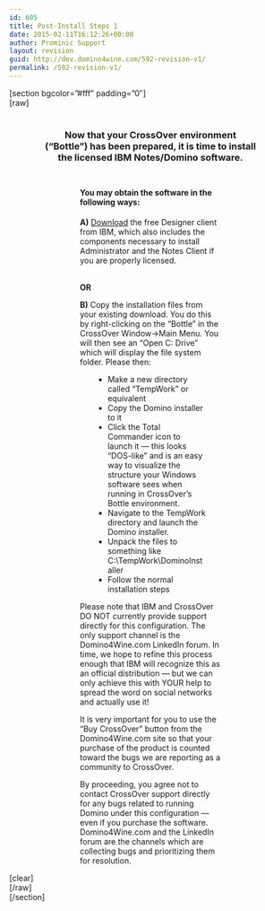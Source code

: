 ```yaml
---
id: 605
title: Post-Install Steps 1
date: 2015-02-11T16:12:26+00:00
author: Prominic Support
layout: revision
guid: http://dev.domino4wine.com/592-revision-v1/
permalink: /592-revision-v1/
---
```

[section bgcolor=&#8221;#fff&#8221; padding=&#8221;0&#8243;]  
[raw]

<h3 style="width: 75%; margin: auto; padding: 25px; text-align: center;">
  Now that your CrossOver environment (&#8220;Bottle&#8221;) has been prepared, it is time to install the licensed IBM Notes/Domino software.
</h3>

<div style="margin: auto; font-size: 14px; width: 50%;">
  <h4>
    You may obtain the software in the following ways:
  </h4>
  
  <p>
    <strong>A)</strong> <a href="http://www.ibm.com/developerworks/downloads/ls/dominodesigner/" target="_blank"> Download</a> the free Designer client from IBM, which also includes the components necessary to install Administrator and the Notes Client if you are properly licensed.<br /> <a href="http://www.ibm.com/developerworks/downloads/ls/dominodesigner/" class="g4nraiButton" style="width: 200px; color: #fff;">Download</a>
  </p>
  
  <p>
    <strong>OR</strong>
  </p>
  
  <p>
    <strong>B)</strong> Copy the installation files from your existing download. You do this by right-clicking on the &#8220;Bottle&#8221; in the CrossOver Window->Main Menu. You will then see an &#8220;Open C: Drive&#8221; which will display the file system folder. Please then:
  </p>
  
  <ul style="margin: auto; width: 70%;">
    <li>
      Make a new directory called &#8220;TempWork&#8221; or equivalent
    </li>
    <li>
      Copy the Domino installer to it
    </li>
    <li>
      Click the Total Commander icon to launch it &#8212; this looks &#8220;DOS-like&#8221; and is an easy way to visualize the structure your Windows software sees when running in CrossOver&#8217;s Bottle environment.
    </li>
    <li>
      Navigate to the TempWork directory and launch the Domino installer.
    </li>
    <li>
      Unpack the files to something like C:\TempWork\DominoInstaller
    </li>
    <li>
      Follow the normal installation steps
    </li>
  </ul>
  
  <p>
    Please note that IBM and CrossOver DO NOT currently provide support directly for this configuration. The only support channel is the Domino4Wine.com LinkedIn forum. In time, we hope to refine this process enough that IBM will recognize this as an official distribution &#8212; but we can only achieve this with YOUR help to spread the word on social networks and actually use it!
  </p>
  
  <p>
    It is very important for you to use the &#8220;Buy CrossOver&#8221; button from the Domino4Wine.com site so that your purchase of the product is counted toward the bugs we are reporting as a community to CrossOver.
  </p>
  
  <p>
    By proceeding, you agree not to contact CrossOver support directly for any bugs related to running Domino under this configuration &#8212; even if you purchase the software. Domino4Wine.com and the LinkedIn forum are the channels which are collecting bugs and prioritizing them for resolution.
  </p>
</div>

[clear]  
[/raw]  
[/section]